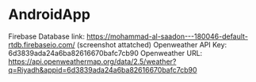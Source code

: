 # AndroidApp

Firebase Database link: https://mohammad-al-saadon---180046-default-rtdb.firebaseio.com/ (screenshot attatched)
Openweather API Key: 6d3839ada24a6ba82616670bafc7cb90
Openweather URL: https://api.openweathermap.org/data/2.5/weather?q=Riyadh&appid=6d3839ada24a6ba82616670bafc7cb90
